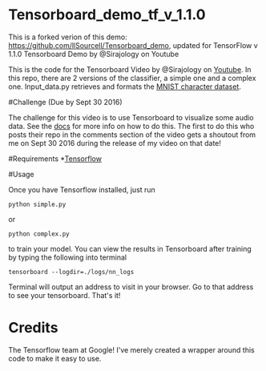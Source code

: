 # Tensorboard_demo_tf_v_1.1.0
This is a forked verion of this demo: https://github.com/llSourcell/Tensorboard_demo, updated for TensorFlow v 1.1.0
Tensorboard Demo by @Sirajology on Youtube

This is the code for the Tensorboard Video by @Sirajology on [Youtube](https://youtu.be/3bownM3L5zM). In this repo, there are 2 versions of the classifier, a simple one and a complex one. Input_data.py retrieves and formats the [MNIST character dataset](http://yann.lecun.com/exdb/mnist/).

#Challenge (Due by Sept 30 2016)

The challenge for this video is to use Tensorboard to visualize some audio data. See the [docs](https://www.tensorflow.org/versions/r0.10/api_docs/python/train.html#audio_summary) for more info on how to do this. The first to do this who posts their repo in the comments section of the video gets a shoutout from me on Sept 30 2016 during the release of my video on that date!

#Requirements
*[Tensorflow](https://www.tensorflow.org/versions/r0.10/get_started/os_setup.html)

#Usage

Once you have Tensorflow installed, just run 

```
python simple.py
```
or 
```
python complex.py
```

to train your model. You can view the results in Tensorboard after training by typing the following into terminal

```
tensorboard --logdir=./logs/nn_logs
```
Terminal will output an address to visit in your browser. Go to that address to see your tensorboard. That's it!

# Credits

The Tensorflow team at Google! I've merely created a wrapper around this code to make it easy to use.

